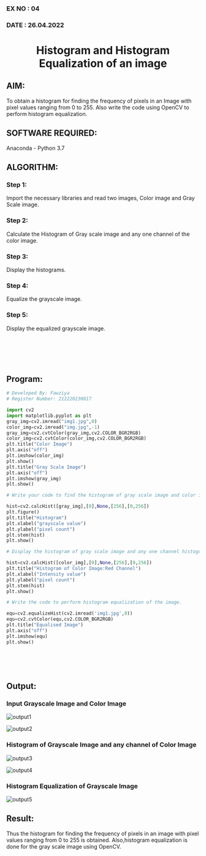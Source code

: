### EX NO : 04
### DATE  : 26.04.2022
# <p align="center">Histogram and Histogram Equalization of an image</p>
## AIM:
To obtain a histogram for finding the frequency of pixels in an Image with pixel values ranging from 0 to 255. Also write the code using OpenCV to perform histogram equalization.

## SOFTWARE REQUIRED:
Anaconda - Python 3.7

## ALGORITHM:
### Step 1:
Import the necessary libraries and read two images, Color image and Gray Scale image.
### Step 2:
Calculate the Histogram of Gray scale image and any one channel of the color image.
### Step 3:
Display the histograms.
### Step 4:
Equalize the grayscale image.
### Step 5:
Display the equalized grayscale image.

<br/>
<br/>
<br/>
<br/>


## Program:
```python
# Developed By: Fawziya
# Register Number: 212220230017

import cv2
import matplotlib.pyplot as plt
gray_img=cv2.imread("img1.jpg",0)
color_img=cv2.imread("img.jpg",-1)
gray_img=cv2.cvtColor(gray_img,cv2.COLOR_BGR2RGB)
color_img=cv2.cvtColor(color_img,cv2.COLOR_BGR2RGB)
plt.title("Color Image")
plt.axis("off")
plt.imshow(color_img)
plt.show()
plt.title("Gray Scale Image")
plt.axis("off")
plt.imshow(gray_img)
plt.show()

# Write your code to find the histogram of gray scale image and color image channels.

hist=cv2.calcHist([gray_img],[0],None,[256],[0,256])
plt.figure()
plt.title("Histogram")
plt.xlabel("grayscale value")
plt.ylabel("pixel count")
plt.stem(hist)
plt.show()

# Display the histogram of gray scale image and any one channel histogram from color image

hist=cv2.calcHist([color_img],[0],None,[256],[0,256])
plt.title("Histogram of Color Image:Red Channel")
plt.xlabel("Intensity value")
plt.ylabel("pixel count")
plt.stem(hist)
plt.show()

# Write the code to perform histogram equalization of the image. 

equ=cv2.equalizeHist(cv2.imread('img1.jpg',0))
equ=cv2.cvtColor(equ,cv2.COLOR_BGR2RGB)
plt.title("Equalised Image")
plt.axis("off")
plt.imshow(equ)
plt.show()

```

<br/>
<br/>
<br/>

## Output:
### Input Grayscale Image and Color Image

![output1](https://user-images.githubusercontent.com/75235488/166112973-9c7dda80-d7b5-4428-b9c1-70639f55ae7c.png)

![output2](https://user-images.githubusercontent.com/75235488/166112985-4ad437ec-f308-4796-b3da-4fd1249c671c.png)

### Histogram of Grayscale Image and any channel of Color Image

![output3](https://user-images.githubusercontent.com/75235488/166112991-9e2110f7-6a42-4f19-9e92-58176cf77c8f.png)

![output4](https://user-images.githubusercontent.com/75235488/166113001-eecd3443-5594-4336-aa1a-3aa748509661.png)

### Histogram Equalization of Grayscale Image

![output5](https://user-images.githubusercontent.com/75235488/166113007-3b5896dc-6fe0-484a-8238-fac7f3005e80.png)

## Result:

Thus the histogram for finding the frequency of pixels in an image with pixel values ranging from 0 to 255 is obtained. Also,histogram equalization is done for the gray scale image using OpenCV.
